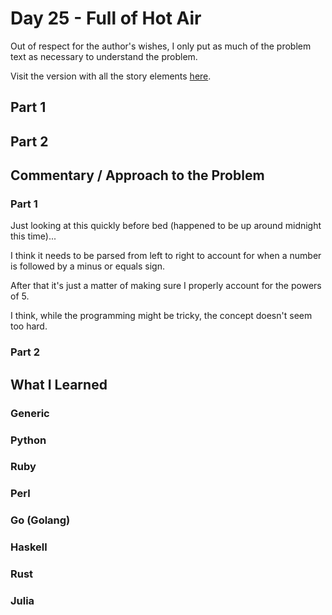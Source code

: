 # Day 25 - Full of Hot Air

Out of respect for the author's wishes, I only put as much of the problem text as necessary to understand the problem.

Visit the version with all the story elements [here](https://adventofcode.com/2022/day/25).

## Part 1

## Part 2

## Commentary / Approach to the Problem
### Part 1
Just looking at this quickly before bed (happened to be up around midnight this time)...

I think it needs to be parsed from left to right to account for when a number is followed by a minus or equals sign. 

After that it's just a matter of making sure I properly account for the powers of 5. 

I think, while the programming might be tricky, the concept doesn't seem too hard.
### Part 2
## What I Learned

### Generic

### Python

### Ruby

### Perl

### Go (Golang)

### Haskell

### Rust

### Julia
    